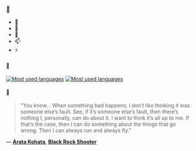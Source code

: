 ### 👋

- 🔭
- 🌱
- 💬
- 📫
- ⚡

#### 🧏

[![Most used languages](https://github-readme-stats-aynah.vercel.app/api/top-langs/?username=aynh&theme=solarized-dark&langs_count=6&layout=compact&hide_title=true)](https://github.com/anuraghazra/github-readme-stats#gh-dark-mode-only)
[![Most used languages](https://github-readme-stats-aynah.vercel.app/api/top-langs/?username=aynh&theme=solarized-light&langs_count=6&layout=compact&hide_title=true)](https://github.com/anuraghazra/github-readme-stats#gh-light-mode-only)

#### 💬

> "You know… When something bad happens, I don’t like thinking it was someone else’s fault. See, if it’s someone else’s fault, then there’s nothing I, personally, can do about it. I want to think it’s all up to me. If that’s the case, then I can do something about the things that go wrong. Then I can always run and always fly."

&mdash; [**Arata Kohata**](https://myanimelist.net/character.php?q=Arata%20Kohata&cat=character), [**Black Rock Shooter**](https://myanimelist.net/search/all?q=Black%20Rock%20Shooter&cat=all)
